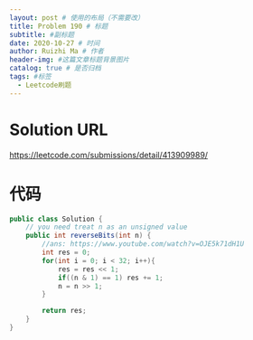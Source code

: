 ```yaml
---
layout: post # 使用的布局（不需要改）
title: Problem 190 # 标题
subtitle: #副标题
date: 2020-10-27 # 时间
author: Ruizhi Ma # 作者
header-img: #这篇文章标题背景图片
catalog: true # 是否归档
tags: #标签
  - Leetcode刷题
---
```


# Solution URL

https://leetcode.com/submissions/detail/413909989/

# 代码

```java
public class Solution {
    // you need treat n as an unsigned value
    public int reverseBits(int n) {
        //ans: https://www.youtube.com/watch?v=OJE5k71dH1U
        int res = 0;
        for(int i = 0; i < 32; i++){
            res = res << 1;
            if((n & 1) == 1) res += 1;
            n = n >> 1;
        }

        return res;
    }
}
```
